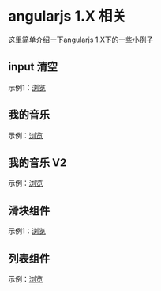 # angularjs 1.X 相关
这里简单介绍一下angularjs 1.X下的一些小例子
## input 清空
示例1：[浏览](https://xiaodu114.github.io/angular/angular1/angularjs-clear-input/demo1.html)
## 我的音乐
示例：[浏览](https://xiaodu114.github.io/angular/angular1/angularjs-music/index.html)
## 我的音乐 V2
示例：[浏览](https://xiaodu114.github.io/angular/angular1/angularjs-music-table/index.html)
## 滑块组件
示例1：[浏览](https://xiaodu114.github.io/angular/angular1/angularjs-slider/demo1.html)
## 列表组件
示例：[浏览](https://xiaodu114.github.io/angular/angular1/angularjs-table/index.html)